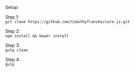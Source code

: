 Setup:

Step 1:  
`git clone https://github.com/timothyfranzke/core-js.git`

Step 2:  
`npm install && bower install`

Step 3:  
`gulp clean`

Step 4:  
`gulp`